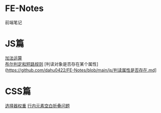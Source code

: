 # FE-Notes
前端笔记

# JS篇
[加法运算](https://github.com/dahu0422/FE-Notes/blob/main/js/加法运算符.md)  
[布尔判定和短路规则](https://github.com/dahu0422/FE-Notes/blob/main/js/布尔判定和短路规则.md)
[判读对象是否存在某个属性](https://github.com/dahu0422/FE-Notes/blob/main/js/判读属性是否存在.md]

# CSS篇
[选择器权重](https://github.com/dahu0422/FE-Notes/blob/main/css/选择器权重.md)
[行内元素空白折叠问题](https://github.com/dahu0422/FE-Notes/blob/main/css/行内元素空白折叠.md)